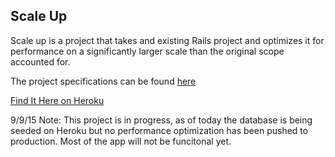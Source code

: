 ## Scale Up

Scale up is a project that takes and existing Rails project and optimizes it for performance on a significantly larger scale than the original scope accounted for.

The project specifications can be found [here](https://github.com/turingschool/curriculum/blob/master/source/projects/the_scale_up.markdown)

[Find It Here on Heroku](http://scale-it-up.herokuapp.com)

9/9/15 Note: This project is in progress, as of today the database is being seeded on Heroku but no performance optimization has been pushed to production. Most of the app will not be funcitonal yet.
